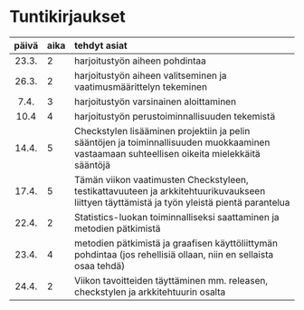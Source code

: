 # Tuntikirjaukset

| päivä | aika | tehdyt asiat  |
| :----:|:-----| :-----|
| 23.3. | 2    | harjoitustyön aiheen pohdintaa |
| 26.3. | 2    | harjoitustyön aiheen valitseminen ja vaatimusmäärittelyn tekeminen |
|  7.4. | 3    | harjoitustyön varsinainen aloittaminen |
| 10.4  | 4    | harjoitustyön perustoiminnallisuuden tekemistä |
| 14.4. | 5    | Checkstylen lisääminen projektiin ja pelin sääntöjen ja toiminnallisuuden muokkaaminen vastaamaan suhteellisen oikeita mielekkäitä sääntöjä |
| 17.4. | 5    | Tämän viikon vaatimusten Checkstyleen, testikattavuuteen ja arkkitehtuurikuvaukseen liittyen täyttämistä ja työn yleistä pientä parantelua |
| 22.4. | 2    | Statistics-luokan toiminnalliseksi saattaminen ja metodien pätkimistä |
| 23.4. | 4    | metodien pätkimistä ja graafisen käyttöliittymän pohdintaa (jos rehellisiä ollaan, niin en sellaista osaa tehdä) |
| 24.4. | 2    | Viikon tavoitteiden täyttäminen mm. releasen, checkstylen ja arkkitehtuurin osalta |
